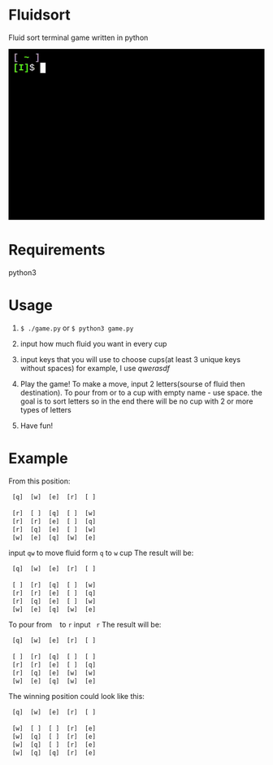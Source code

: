 # Fluidsort
Fluid sort terminal game written in python

![](./demo.gif)

# Requirements
python3

# Usage
1. `$ ./game.py` or `$ python3 game.py`
2. input how much fluid you want in every cup
3. input keys that you will use to choose cups(at least 3 unique keys without spaces)
for example, I use *qwerasdf*
4. Play the game! To make a move, input 2 letters(sourse of fluid then destination). To pour from or to a cup with empty name - use space.
the goal is to sort letters so in the end there will be no cup with 2 or more types of letters

5. Have fun!

# Example

From this position:
```
 [q]  [w]  [e]  [r]  [ ] 

 [r]  [ ]  [q]  [ ]  [w] 
 [r]  [r]  [e]  [ ]  [q] 
 [r]  [q]  [e]  [ ]  [w] 
 [w]  [e]  [q]  [w]  [e] 
```
input `qw` to move fluid form `q` to `w` cup
The result will be:
```
 [q]  [w]  [e]  [r]  [ ] 

 [ ]  [r]  [q]  [ ]  [w] 
 [r]  [r]  [e]  [ ]  [q] 
 [r]  [q]  [e]  [ ]  [w] 
 [w]  [e]  [q]  [w]  [e] 
```
To pour from ` ` to `r` input ` r`
The result will be:
```
 [q]  [w]  [e]  [r]  [ ] 

 [ ]  [r]  [q]  [ ]  [ ] 
 [r]  [r]  [e]  [ ]  [q] 
 [r]  [q]  [e]  [w]  [w] 
 [w]  [e]  [q]  [w]  [e] 
```
The winning position could look like this:
```
 [q]  [w]  [e]  [r]  [ ] 

 [w]  [ ]  [ ]  [r]  [e] 
 [w]  [q]  [ ]  [r]  [e] 
 [w]  [q]  [ ]  [r]  [e] 
 [w]  [q]  [q]  [r]  [e] 
```
